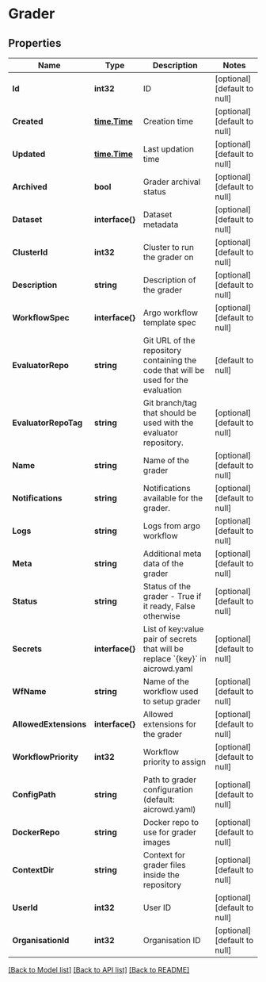 # Grader

## Properties
Name | Type | Description | Notes
------------ | ------------- | ------------- | -------------
**Id** | **int32** | ID | [optional] [default to null]
**Created** | [**time.Time**](time.Time.md) | Creation time | [optional] [default to null]
**Updated** | [**time.Time**](time.Time.md) | Last updation time | [optional] [default to null]
**Archived** | **bool** | Grader archival status | [optional] [default to null]
**Dataset** | **interface{}** | Dataset metadata | [optional] [default to null]
**ClusterId** | **int32** | Cluster to run the grader on | [optional] [default to null]
**Description** | **string** | Description of the grader | [optional] [default to null]
**WorkflowSpec** | **interface{}** | Argo workflow template spec | [optional] [default to null]
**EvaluatorRepo** | **string** | Git URL of the repository containing the code that will be used for the evaluation | [default to null]
**EvaluatorRepoTag** | **string** | Git branch/tag that should be used with the evaluator repository. | [optional] [default to null]
**Name** | **string** | Name of the grader | [optional] [default to null]
**Notifications** | **string** | Notifications available for the grader. | [optional] [default to null]
**Logs** | **string** | Logs from argo workflow | [optional] [default to null]
**Meta** | **string** | Additional meta data of the grader | [optional] [default to null]
**Status** | **string** | Status of the grader - True if it ready, False otherwise | [optional] [default to null]
**Secrets** | **interface{}** | List of key:value pair of secrets that will be replace &#x60;{key}&#x60; in aicrowd.yaml | [optional] [default to null]
**WfName** | **string** | Name of the workflow used to setup grader | [optional] [default to null]
**AllowedExtensions** | **interface{}** | Allowed extensions for the grader | [optional] [default to null]
**WorkflowPriority** | **int32** | Workflow priority to assign | [optional] [default to null]
**ConfigPath** | **string** | Path to grader configuration (default: aicrowd.yaml) | [optional] [default to null]
**DockerRepo** | **string** | Docker repo to use for grader images | [optional] [default to null]
**ContextDir** | **string** | Context for grader files inside the repository | [optional] [default to null]
**UserId** | **int32** | User ID | [optional] [default to null]
**OrganisationId** | **int32** | Organisation ID | [optional] [default to null]

[[Back to Model list]](../README.md#documentation-for-models) [[Back to API list]](../README.md#documentation-for-api-endpoints) [[Back to README]](../README.md)


